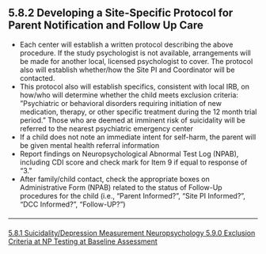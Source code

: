## 5.8.2 Developing a Site-Specific Protocol for Parent Notification and Follow Up Care

* Each center will establish a written protocol describing the above procedure. If the study
psychologist is not available, arrangements will be made for another local, licensed
psychologist to cover. The protocol also will establish whether/how the Site PI and
Coordinator will be contacted.
* This protocol also will establish specifics, consistent with local IRB, on how/who will
determine whether the child meets exclusion criteria:
”Psychiatric or behavioral disorders requiring initiation of new medication, therapy, or
other specific treatment during the 12 month trial period.”
Those who are deemed at imminent risk of suicidality will be referred to the nearest
psychiatric emergency center
* If a child does not note an immediate intent for self-harm, the parent will be given mental
health referral information
* Report findings on Neuropsychological Abnormal Test Log (NPAB), including CDI score
and check mark for Item 9 if equal to response of “3.”
* After family/child contact, check the appropriate boxes on Administrative Form (NPAB)
related to the status of Follow-Up procedures for the child (i.e., “Parent Informed?”, “Site
PI Informed?”, “DCC Informed?”, “Follow-UP?”)


<hr class="soften" style="margin-top: 20px;margin-bottom: 20px;"/>

<div class="center">
<div class="btn-group">
  <a href=":pages_path:/manuals/neuropsychology/5-08-01-suicidal-depression-measurement.md" class="btn btn-default">
    <span class="glyphicon glyphicon-chevron-left"></span>
    5.8.1 Suicidality/Depression Measurement
  </a>

  <a href=":pages_path:/manuals/neuropsychology" class="btn btn-default">
    <span class="glyphicon glyphicon-chevron-up"></span>
    Neuropsychology
  </a>

  <a href=":pages_path:/manuals/neuropsychology/5-09-00-exclusion-criteria-np-bl-testing.md" class="btn btn-success">
    5.9.0 Exclusion Criteria at NP Testing at Baseline Assessment
    <span class="glyphicon glyphicon-chevron-right"></span>
  </a>
</div>
</div>